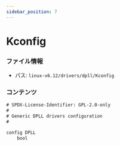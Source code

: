 ```yaml
---
sidebar_position: 7
---
```

# Kconfig

### ファイル情報

- パス: `linux-v6.12/drivers/dpll/Kconfig`

### コンテンツ

```txt
# SPDX-License-Identifier: GPL-2.0-only
#
# Generic DPLL drivers configuration
#

config DPLL
	bool

```
